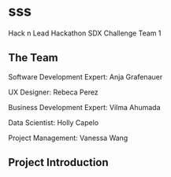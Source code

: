 # sss
Hack n Lead Hackathon SDX Challenge Team 1

## The Team
Software Development Expert: Anja Grafenauer 

UX Designer: Rebeca Perez

Business Development Expert: Vilma Ahumada  

Data Scientist: Holly Capelo

Project Management: Vanessa Wang

## Project Introduction 
